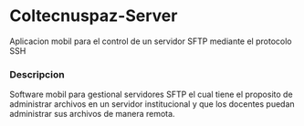 # Coltecnuspaz-Server
Aplicacion mobil para el control de un servidor SFTP mediante el protocolo SSH

### Descripcion
Software mobil para gestional servidores SFTP el cual tiene el proposito de administrar archivos en un servidor institucional y que los docentes puedan administrar sus archivos de manera remota.
